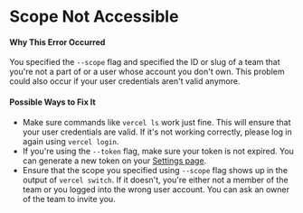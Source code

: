 # Scope Not Accessible

#### Why This Error Occurred

You specified the `--scope` flag and specified the ID or slug of a team that you're not a part of or a user whose account you don't own. This problem could also occur if your user credentials aren't valid anymore.

#### Possible Ways to Fix It

- Make sure commands like `vercel ls` work just fine. This will ensure that your user credentials are valid. If it's not working correctly, please log in again using `vercel login`.
- If you're using the `--token` flag, make sure your token is not expired. You can generate a new token on your [Settings page](https://vercel.com/account/tokens).
- Ensure that the scope you specified using `--scope` flag shows up in the output of `vercel switch`. If it doesn't, you're either not a member of the team or you logged into the wrong user account. You can ask an owner of the team to invite you.
